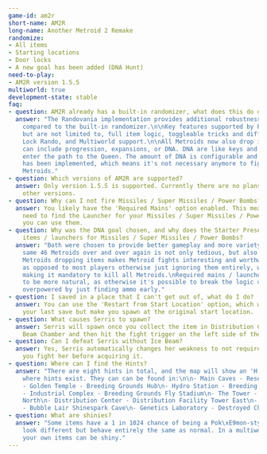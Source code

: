 ```yaml
---
game-id: am2r
short-name: AM2R
long-name: Another Metroid 2 Remake
randomize:
- All items
- Starting locations
- Door locks
- A new goal has been added (DNA Hunt)
need-to-play:
- AM2R version 1.5.5
multiworld: true
development-state: stable
faq:
- question: AM2R already has a built-in randomizer, what does this do differently?
  answer: "The Randovania implementation provides additional robustness and more features
    compared to the built-in randomizer.\n\nKey features supported by Randovania include,
    but are not limited to, full item logic, toggleable tricks and difficulties, Door
    Lock Rando, and Multiworld support.\n\nAll Metroids now also drop items. This
    can include progression, expansions, or DNA. DNA are like keys and are used to
    enter the path to the Queen. The amount of DNA is configurable and a hint system
    has been implemented, which means it's not necessary anymore to fight all the
    Metroids."
- question: Which versions of AM2R are supported?
  answer: Only version 1.5.5 is supported. Currently there are no plans to support
    other versions.
- question: Why can I not fire Missiles / Super Missiles / Power Bombs?
  answer: You likely have the 'Required Mains' option enabled. This means you first
    need to find the Launcher for your Missiles / Super Missiles / Power Bombs before
    you can use them.
- question: Why was the DNA goal chosen, and why does the Starter Preset require main
    items / launchers for Missiles / Super Missiles / Power Bombs?
  answer: "Both were chosen to provide better gameplay and more variety. Killing the
    same 46 Metroids over and over again is not only tedious, but also boring. The
    Metroids dropping items makes Metroid fights interesting and worthwhile to do
    as opposed to most players otherwise just ignoring them entirely, while also not
    making it mandatory to kill all Metroids.\nRequired mains / launchers causes progression
    to be more natural, as otherwise it's possible to break the logic chain and get
    overpowered by just finding ammo early."
- question: I saved in a place that I can't get out of, what do I do?
  answer: You can use the 'Restart from Start Location' option, which will reload
    your last save but make you spawn at the original start location.
- question: What causes Serris to spawn?
  answer: Serris will spawn once you collect the item in Distribution Center - Ice
    Beam Chamber and then hit the fight trigger on the left side of the Serris Arena.
- question: Can I defeat Serris without Ice Beam?
  answer: Yes, Serris automatically changes her weakness to not require Ice Beam if
    you fight her before acquiring it.
- question: Where can I find the Hints?
  answer: "There are eight hints in total, and the map will show an 'H' icon on places
    where hints exist. They can can be found in:\n\n- Main Caves - Research Site Elevator\n
    - Golden Temple - Breeding Grounds Hub\n- Hydro Station - Breeding Grounds Lobby\n
    - Industrial Complex - Breeding Grounds Fly Stadium\n- The Tower - Tower Exterior
    North\n- Distribution Center - Distribution Facility Tower East\n- The Depths
    - Bubble Lair Shinespark Cave\n- Genetics Laboratory - Destroyed Chozo Memorial"
- question: What are shinies?
  answer: "Some items have a 1 in 1024 chance of being a Pok\xE9mon-style shiny: they
    look different but behave entirely the same as normal. In a multiworld game, only
    your own items can be shiny."
---
```

